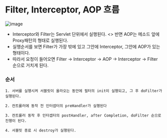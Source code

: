 # Filter, Interceptor, AOP 흐름

![image](https://user-images.githubusercontent.com/74396651/227753543-36ec281b-4073-43d1-ad85-c4a69cd50bdd.png)

- Interceptor와 Filter는 Servlet 단위에서 실행된다. <> 반면 AOP는 메소드 앞에 Proxy패턴의 형태로 실행된다.
- 실행순서를 보면 Filter가 가장 밖에 있고 그안에 Interceptor, 그안에 AOP가 있는 형태이다.
- 따라서 요청이 들어오면 Filter → Interceptor → AOP → Interceptor → Filter 순으로 거치게 된다.

### 순서
```
1. 서버를 실행시켜 서블릿이 올라오는 동안에 필터의 init이 실행되고, 그 후 doFilter가 실행된다. 

2. 컨트롤러에 동작 전 인터셉터의 preHandler가 실행된다

3. 컨트롤러 동작 후 인터셉터의 postHandler, after Completion, doFilter 순으로 진행이 된다.

4. 서블릿 종료 시 destroy가 실행된다.
```
